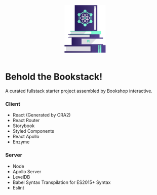 <p align="center">
  <br /><br />
  <img src="https://raw.githubusercontent.com/Bookshop-Interactive/repo-pictures/master/bookstack-template/bookstackfull.svg?sanitize=true" alt="Bookstack Template Logo" height="150" />
  <br /><br />
</p>

# Behold the Bookstack!

A curated fullstack starter project assembled by Bookshop interactive.

### Client

- React (Generated by CRA2)
- React Router
- Storybook
- Styled Components
- React Apollo
- Enzyme

### Server

- Node
- Apollo Server
- LevelDB
- Babel Syntax Transpilation for ES2015+ Syntax
- Eslint
